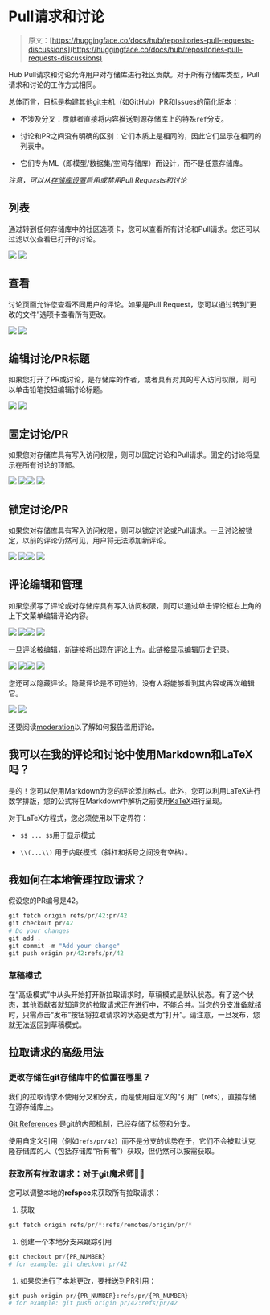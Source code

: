 # Pull请求和讨论

> 原文：[https://huggingface.co/docs/hub/repositories-pull-requests-discussions](https://huggingface.co/docs/hub/repositories-pull-requests-discussions)

Hub Pull请求和讨论允许用户对存储库进行社区贡献。对于所有存储库类型，Pull请求和讨论的工作方式相同。

总体而言，目标是构建其他git主机（如GitHub）PR和Issues的简化版本：

+   不涉及分叉：贡献者直接将内容推送到源存储库上的特殊`ref`分支。

+   讨论和PR之间没有明确的区别：它们本质上是相同的，因此它们显示在相同的列表中。

+   它们专为ML（即模型/数据集/空间存储库）而设计，而不是任意存储库。

*注意，可以从[存储库设置](./repositories-settings#disabling-discussions-pull-requests)启用或禁用Pull Requests和讨论*

## 列表

通过转到任何存储库中的社区选项卡，您可以查看所有讨论和Pull请求。您还可以过滤以仅查看已打开的讨论。

![](../Images/af4962317415dbaaba3787c741d9797c.png) ![](../Images/e380b1fd6798945dae39cb9180a004ff.png)

## 查看

讨论页面允许您查看不同用户的评论。如果是Pull Request，您可以通过转到“更改的文件”选项卡查看所有更改。

![](../Images/ead31aa3a680d63f01b6a9b27191b3a7.png) ![](../Images/dd1589c4912a5773ff01f28b45b79dc0.png)

## 编辑讨论/PR标题

如果您打开了PR或讨论，是存储库的作者，或者具有对其的写入访问权限，则可以单击铅笔按钮编辑讨论标题。

![](../Images/f8f31e5e017ae97f12e939d6cc43025e.png) ![](../Images/7cec56e1cbe5320bd0037afb664a8195.png)

## 固定讨论/PR

如果您对存储库具有写入访问权限，则可以固定讨论和Pull请求。固定的讨论将显示在所有讨论的顶部。

![](../Images/ba9d4204081817d93555b3dfa3d20eba.png) ![](../Images/e7a6fe8d74e9dc66568de1ee6cc98f70.png)![](../Images/a2558a3be993c98c5d4b1698d9fab2e1.png) ![](../Images/7419ebcd6f1486199ccbcb4c19acdbaf.png)

## 锁定讨论/PR

如果您对存储库具有写入访问权限，则可以锁定讨论或Pull请求。一旦讨论被锁定，以前的评论仍然可见，用户将无法添加新评论。

![](../Images/4bfd104f018b0f392509ae3c978608f2.png) ![](../Images/b3bc2497b4111bc1b8116b556bed8276.png)![](../Images/c9cdbdf4e8669dc56df4caf858f71729.png) ![](../Images/1a5086121e28d40ca232d87b1aac3d6c.png)

## 评论编辑和管理

如果您撰写了评论或对存储库具有写入访问权限，则可以通过单击评论框右上角的上下文菜单编辑评论内容。

![](../Images/03d346a375673847d17674fd57b25ea9.png) ![](../Images/7db656f4e973109e5466b617d1eb1929.png)![](../Images/5dd5b3d2c9a200b192a31eb43ed0bb7b.png) ![](../Images/d87ec03f7176d18e0ee72124a8578dcd.png)

一旦评论被编辑，新链接将出现在评论上方。此链接显示编辑历史记录。

![](../Images/fc2a56abadf8b10e5cc406a094c2bc9c.png) ![](../Images/0e3502b6fde899b4327bfd6233c14a21.png)![](../Images/e28be5ae56e9637e73250a9810473cce.png) ![](../Images/0fdfbf0bba1308b22daf61e922b9ab4e.png)

您还可以隐藏评论。隐藏评论是不可逆的，没有人将能够看到其内容或再次编辑它。

![](../Images/bcff45f21bd577ebb90642a1a5ad303c.png) ![](../Images/2f667f124241821b863c30a881663f9e.png)

还要阅读[moderation](./moderation)以了解如何报告滥用评论。

## 我可以在我的评论和讨论中使用Markdown和LaTeX吗？

是的！您可以使用Markdown为您的评论添加格式。此外，您可以利用LaTeX进行数学排版，您的公式将在Markdown中解析之前使用[KaTeX](https://katex.org/)进行呈现。

对于LaTeX方程式，您必须使用以下定界符：

+   `$$ ... $$`用于显示模式

+   `\\(...\\)` 用于内联模式（斜杠和括号之间没有空格）。

## 我如何在本地管理拉取请求？

假设您的PR编号是42。

```py
git fetch origin refs/pr/42:pr/42
git checkout pr/42
# Do your changes
git add .
git commit -m "Add your change"
git push origin pr/42:refs/pr/42
```

### 草稿模式

在“高级模式”中从头开始打开新拉取请求时，草稿模式是默认状态。有了这个状态，其他贡献者就知道您的拉取请求正在进行中，不能合并。当您的分支准备就绪时，只需点击“发布”按钮将拉取请求的状态更改为“打开”。请注意，一旦发布，您就无法返回到草稿模式。

## 拉取请求的高级用法

### 更改存储在git存储库中的位置在哪里？

我们的拉取请求不使用分叉和分支，而是使用自定义的“引用”（refs），直接存储在源存储库上。

[Git References](https://git-scm.com/book/en/v2/Git-Internals-Git-References) 是git的内部机制，已经存储了标签和分支。

使用自定义引用（例如`refs/pr/42`）而不是分支的优势在于，它们不会被默认克隆存储库的人（包括存储库“所有者”）获取，但仍然可以按需获取。

### 获取所有拉取请求：对于git魔术师🧙‍♀️

您可以调整本地的**refspec**来获取所有拉取请求：

1.  获取

```py
git fetch origin refs/pr/*:refs/remotes/origin/pr/*
```

1.  创建一个本地分支来跟踪引用

```py
git checkout pr/{PR_NUMBER}
# for example: git checkout pr/42
```

1.  如果您进行了本地更改，要推送到PR引用：

```py
git push origin pr/{PR_NUMBER}:refs/pr/{PR_NUMBER}
# for example: git push origin pr/42:refs/pr/42
```
